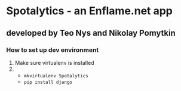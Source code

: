 # Spotalytics - an Enflame.net app
## developed by Teo Nys and Nikolay Pomytkin

### How to set up dev environment

1. Make sure virtualenv is installed
2. - `mkvirtualenv Spotalytics`
   - `pip install django`
